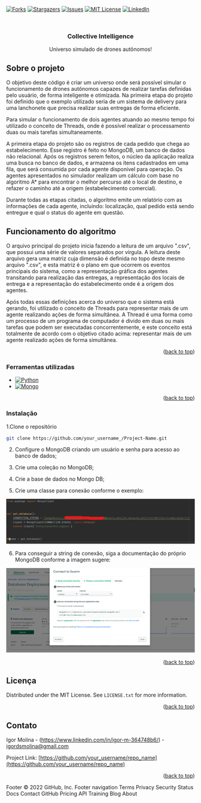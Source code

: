 <!-- Improved compatibility of back to top link: See: https://github.com/othneildrew/Best-README-Template/pull/73 -->
<a name="readme-top"></a>
<!--
*** Thanks for checking out the Best-README-Template. If you have a suggestion
*** that would make this better, please fork the repo and create a pull request
*** or simply open an issue with the tag "enhancement".
*** Don't forget to give the project a star!
*** Thanks again! Now go create something AMAZING! :D
-->

<!-- PROJECT SHIELDS -->
<!--
*** I'm using markdown "reference style" links for readability.
*** Reference links are enclosed in brackets [ ] instead of parentheses ( ).
*** See the bottom of this document for the declaration of the reference variables
*** for contributors-url, forks-url, etc. This is an optional, concise syntax you may use.
*** https://www.markdownguide.org/basic-syntax/#reference-style-links
-->
[![Forks][forks-shield]][forks-url]
[![Stargazers][stars-shield]][stars-url]
[![Issues][issues-shield]][issues-url]
[![MIT License][license-shield]][license-url]
[![LinkedIn][linkedin-shield]][linkedin-url]

<br />
<div align="center">

  <h3 align="center">Collective Intelligence</h3>

  <p align="center">
    Universo simulado de drones autônomos!
    <br />
  </p>
</div>

<!-- ABOUT THE PROJECT -->
## Sobre o projeto

O objetivo deste código é criar um universo onde será possível simular o funcionamento de drones autônomos capazes de 
realizar tarefas definidas pelo usuário, de forma inteligente e otimizada. Na primeira etapa do projeto foi definido que 
o exemplo utilizado seria de um sistema de delivery para uma lanchonete que precisa realizar suas entregas de forma eficiente.

Para simular o funcionamento de dois agentes atuando ao mesmo tempo foi utilizado o conceito de Threads, onde é possível realizar o processamento duas ou mais tarefas simultaneamente.

A primeira etapa do projeto são os registros de cada pedido que chega ao estabelecimento. Esse registro é feito no MongoDB, um banco de dados não relacional.
Após os registros serem feitos, o núcleo da aplicação realiza uma busca no banco de dados, e armazena os itens cadastrados em uma fila, que será consumida por cada agente disponível para operação.
Os agentes apresentados no simulador realizam um cálculo com base no algoritmo A* para encontrar o melhor percurso até o local de destino, e refazer o caminho até a origem (estabelecimento comercial).

Durante todas as etapas citadas, o algoritmo emite um relatório com as informações de cada agente, incluindo: localização, qual pedido está sendo entregue e qual o status do agente em questão.

## Funcionamento do algoritmo

O arquivo principal do projeto inicia fazendo a leitura de um arquivo ".csv", que possui uma série de valores separados por vírgula. A leitura deste arquivo gera uma matriz cuja dimensão é definida no topo deste mesmo arquivo ".csv", e esta matriz é o plano em que ocorrem os eventos principais do sistema, como a representação gráfica dos agentes transitando para realização das entregas, a representação dos locais de entrega e a representação do estabelecimento onde é a origem dos agentes.

Após todas essas definições acerca do universo que o sistema está gerando, foi utilizado o conceito de Threads para representar mais de um agente realizando ações de forma simultânea. A Thread é uma forma como um processo de um programa de computador é divido em duas ou mais tarefas que podem ser executadas concorrentemente, e este conceito está totalmente de acordo com o objetivo citado acima: representar mais de um agente realizado ações de forma simultânea.

<p align="right">(<a href="#readme-top">back to top</a>)</p>

### Ferramentas utilizadas

* [![Python][Python.org]][python-url]
* [![Mongo][mongo-shield]][mongo-url]

<p align="right">(<a href="#readme-top">back to top</a>)</p>

### Instalação

1.Clone o repositório
   ```sh
   git clone https://github.com/your_username_/Project-Name.git
   ```

2. Configure o MongoDB criando um usuário e senha para acesso ao banco de dados;

3. Crie uma coleção no MongoDB;

4. Crie a base de dados no Mongo DB;

5. Crie uma classe para conexão conforme o exemplo:

![](data/cap2.png)

6. Para conseguir a string de conexão, siga a documentação do próprio MongoDB conforme a imagem sugere:

![](data/cap1.png)

<p align="right">(<a href="#readme-top">back to top</a>)</p>

<!-- LICENSE -->
## Licença

Distributed under the MIT License. See `LICENSE.txt` for more information.

<p align="right">(<a href="#readme-top">back to top</a>)</p>

<!-- CONTACT -->
## Contato

Igor Molina - (https://www.linkedin.com/in/igor-m-364748b6/) - igordsmolina@gmail.com

Project Link: [https://github.com/your_username/repo_name](https://github.com/your_username/repo_name)

<p align="right">(<a href="#readme-top">back to top</a>)</p>

<!-- MARKDOWN LINKS & IMAGES -->
<!-- https://www.markdownguide.org/basic-syntax/#reference-style-links -->
[forks-shield]: https://img.shields.io/github/forks/othneildrew/Best-README-Template.svg?style=for-the-badge
[forks-url]: https://github.com/othneildrew/Best-README-Template/network/members
[stars-shield]: https://img.shields.io/github/stars/othneildrew/Best-README-Template.svg?style=for-the-badge
[stars-url]: https://github.com/othneildrew/Best-README-Template/stargazers
[issues-shield]: https://img.shields.io/github/issues/othneildrew/Best-README-Template.svg?style=for-the-badge
[issues-url]: https://github.com/othneildrew/Best-README-Template/issues
[license-shield]: https://img.shields.io/github/license/othneildrew/Best-README-Template.svg?style=for-the-badge
[license-url]: https://github.com/othneildrew/Best-README-Template/blob/master/LICENSE.txt
[linkedin-shield]: https://img.shields.io/badge/-LinkedIn-black.svg?style=for-the-badge&logo=linkedin&colorB=555
[linkedin-url]: https://linkedin.com/in/othneildrew
[product-screenshot]: images/screenshot.png
[Python.org]: https://img.shields.io/badge/python-3670A0?style=for-the-badge&logo=python&logoColor=ffdd54
[python-url]: https://www.python.org
[mongo-shield]: https://img.shields.io/badge/mongoDB-3670A0?style=for-the-badge&logo=mongodb&logoColor=green
[mongo-url]: https://www.mongodb.com/home
Footer
© 2022 GitHub, Inc.
Footer navigation
Terms
Privacy
Security
Status
Docs
Contact GitHub
Pricing
API
Training
Blog
About
